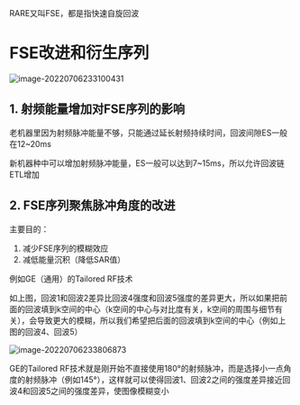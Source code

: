 RARE又叫FSE，都是指快速自旋回波

# FSE改进和衍生序列  

![image-20220706233100431](..\..\..\typora_images\image-20220706233100431.png)

## 1. 射频能量增加对FSE序列的影响

老机器里因为射频脉冲能量不够，只能通过延长射频持续时间，回波间隙ES一般在12~20ms

新机器种中可以增加射频脉冲能量，ES一般可以达到7~15ms，所以允许回波链ETL增加

## 2. FSE序列聚焦脉冲角度的改进

主要目的：

1. 减少FSE序列的模糊效应
2. 减低能量沉积（降低SAR值）

例如GE（通用）的Tailored RF技术

如上图，回波1和回波2差异比回波4强度和回波5强度的差异更大，所以如果把前面的回波填到k空间的中心（k空间的中心与对比度有关，k空间的周围与细节有关），会导致更大的模糊，所以我们希望把后面的回波填到k空间的中心（例如上图的回波4、回波5）

![image-20220706233806873](..\..\..\typora_images\image-20220706233806873.png)

GE的Tailored RF技术就是刚开始不直接使用180°的射频脉冲，而是选择小一点角度的射频脉冲（例如145°），这样就可以使得回波1、回波2之间的强度差异接近回波4和回波5之间的强度差异，使图像模糊变小